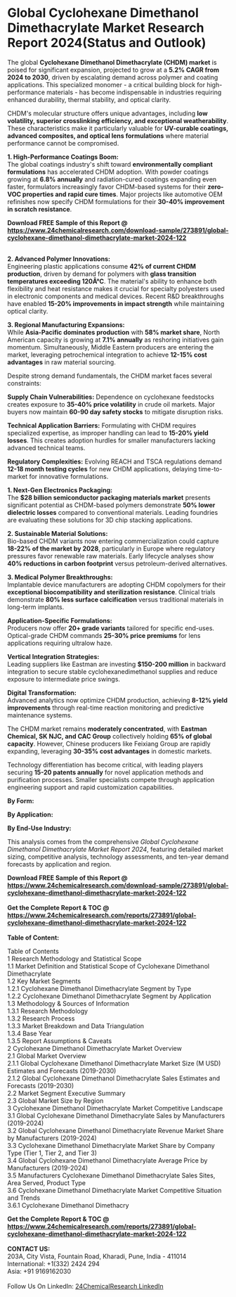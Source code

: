 <h1>Global Cyclohexane Dimethanol Dimethacrylate Market Research Report 2024(Status and Outlook)</h1><p>The global <strong>Cyclohexane Dimethanol Dimethacrylate (CHDM) market</strong> is poised for significant expansion, projected to grow at a <strong>5.2% CAGR from 2024 to 2030</strong>, driven by escalating demand across polymer and coating applications. This specialized monomer - a critical building block for high-performance materials - has become indispensable in industries requiring enhanced durability, thermal stability, and optical clarity.</p><p>CHDM's molecular structure offers unique advantages, including <strong>low volatility, superior crosslinking efficiency, and exceptional weatherability</strong>. These characteristics make it particularly valuable for <strong>UV-curable coatings, advanced composites, and optical lens formulations</strong> where material performance cannot be compromised.</p><p><strong>1. High-Performance Coatings Boom:</strong><br>
The global coatings industry's shift toward <strong>environmentally compliant formulations</strong> has accelerated CHDM adoption. With powder coatings growing at <strong>6.8% annually</strong> and radiation-cured coatings expanding even faster, formulators increasingly favor CHDM-based systems for their <strong>zero-VOC properties and rapid cure times</strong>. Major projects like automotive OEM refinishes now specify CHDM formulations for their <strong>30-40% improvement in scratch resistance</strong>.</p><div><b>Download FREE Sample of this Report @ 
            <a href="https://www.24chemicalresearch.com/download-sample/273891/global-cyclohexane-dimethanol-dimethacrylate-market-2024-122">
            https://www.24chemicalresearch.com/download-sample/273891/global-cyclohexane-dimethanol-dimethacrylate-market-2024-122</a></b></div><br><p><strong>2. Advanced Polymer Innovations:</strong><br>
Engineering plastic applications consume <strong>42% of current CHDM production</strong>, driven by demand for polymers with <strong>glass transition temperatures exceeding 120Â°C</strong>. The material's ability to enhance both flexibility and heat resistance makes it crucial for specialty polyesters used in electronic components and medical devices. Recent R&amp;D breakthroughs have enabled <strong>15-20% improvements in impact strength</strong> while maintaining optical clarity.</p><p><strong>3. Regional Manufacturing Expansions:</strong><br>
While <strong>Asia-Pacific dominates production</strong> with <strong>58% market share</strong>, North American capacity is growing at <strong>7.1% annually</strong> as reshoring initiatives gain momentum. Simultaneously, Middle Eastern producers are entering the market, leveraging petrochemical integration to achieve <strong>12-15% cost advantages</strong> in raw material sourcing.</p><p>Despite strong demand fundamentals, the CHDM market faces several constraints:</p><p><strong>Supply Chain Vulnerabilities:</strong> Dependence on cyclohexane feedstocks creates exposure to <strong>35-40% price volatility</strong> in crude oil markets. Major buyers now maintain <strong>60-90 day safety stocks</strong> to mitigate disruption risks.</p><p><strong>Technical Application Barriers:</strong> Formulating with CHDM requires specialized expertise, as improper handling can lead to <strong>15-20% yield losses</strong>. This creates adoption hurdles for smaller manufacturers lacking advanced technical teams.</p><p><strong>Regulatory Complexities:</strong> Evolving REACH and TSCA regulations demand <strong>12-18 month testing cycles</strong> for new CHDM applications, delaying time-to-market for innovative formulations.</p><p><strong>1. Next-Gen Electronics Packaging:</strong><br>
The <strong>$28 billion semiconductor packaging materials market</strong> presents significant potential as CHDM-based polymers demonstrate <strong>50% lower dielectric losses</strong> compared to conventional materials. Leading foundries are evaluating these solutions for 3D chip stacking applications.</p><p><strong>2. Sustainable Material Solutions:</strong><br>
Bio-based CHDM variants now entering commercialization could capture <strong>18-22% of the market by 2028</strong>, particularly in Europe where regulatory pressures favor renewable raw materials. Early lifecycle analyses show <strong>40% reductions in carbon footprint</strong> versus petroleum-derived alternatives.</p><p><strong>3. Medical Polymer Breakthroughs:</strong><br>
Implantable device manufacturers are adopting CHDM copolymers for their <strong>exceptional biocompatibility and sterilization resistance</strong>. Clinical trials demonstrate <strong>80% less surface calcification</strong> versus traditional materials in long-term implants.</p><p><strong>Application-Specific Formulations:</strong><br>
    Producers now offer <strong>20+ grade variants</strong> tailored for specific end-uses. Optical-grade CHDM commands <strong>25-30% price premiums</strong> for lens applications requiring ultralow haze.</p><p><strong>Vertical Integration Strategies:</strong><br>
    Leading suppliers like Eastman are investing <strong>$150-200 million</strong> in backward integration to secure stable cyclohexanedimethanol supplies and reduce exposure to intermediate price swings.</p><p><strong>Digital Transformation:</strong><br>
    Advanced analytics now optimize CHDM production, achieving <strong>8-12% yield improvements</strong> through real-time reaction monitoring and predictive maintenance systems.</p><p>The CHDM market remains <strong>moderately concentrated</strong>, with <strong>Eastman Chemical, SK NJC, and CAC Group</strong> collectively holding <strong>65% of global capacity</strong>. However, Chinese producers like Feixiang Group are rapidly expanding, leveraging <strong>30-35% cost advantages</strong> in domestic markets.</p><p>Technology differentiation has become critical, with leading players securing <strong>15-20 patents annually</strong> for novel application methods and purification processes. Smaller specialists compete through application engineering support and rapid customization capabilities.</p><p><strong>By Form:</strong></p><p><strong>By Application:</strong></p><p><strong>By End-Use Industry:</strong></p><p>This analysis comes from the comprehensive <em>Global Cyclohexane Dimethanol Dimethacrylate Market Report 2024</em>, featuring detailed market sizing, competitive analysis, technology assessments, and ten-year demand forecasts by application and region.</p><div><b>Download FREE Sample of this Report @ 
            <a href="https://www.24chemicalresearch.com/download-sample/273891/global-cyclohexane-dimethanol-dimethacrylate-market-2024-122">
            https://www.24chemicalresearch.com/download-sample/273891/global-cyclohexane-dimethanol-dimethacrylate-market-2024-122</a></b></div><br><div><b>Get the Complete Report & TOC @ 
            <a href="https://www.24chemicalresearch.com/reports/273891/global-cyclohexane-dimethanol-dimethacrylate-market-2024-122">
            https://www.24chemicalresearch.com/reports/273891/global-cyclohexane-dimethanol-dimethacrylate-market-2024-122</a></b></div><br>
            <b>Table of Content:</b><p>Table of Contents<br />
1 Research Methodology and Statistical Scope<br />
1.1 Market Definition and Statistical Scope of Cyclohexane Dimethanol Dimethacrylate<br />
1.2 Key Market Segments<br />
1.2.1 Cyclohexane Dimethanol Dimethacrylate Segment by Type<br />
1.2.2 Cyclohexane Dimethanol Dimethacrylate Segment by Application<br />
1.3 Methodology & Sources of Information<br />
1.3.1 Research Methodology<br />
1.3.2 Research Process<br />
1.3.3 Market Breakdown and Data Triangulation<br />
1.3.4 Base Year<br />
1.3.5 Report Assumptions & Caveats<br />
2 Cyclohexane Dimethanol Dimethacrylate Market Overview<br />
2.1 Global Market Overview<br />
2.1.1 Global Cyclohexane Dimethanol Dimethacrylate Market Size (M USD) Estimates and Forecasts (2019-2030)<br />
2.1.2 Global Cyclohexane Dimethanol Dimethacrylate Sales Estimates and Forecasts (2019-2030)<br />
2.2 Market Segment Executive Summary<br />
2.3 Global Market Size by Region<br />
3 Cyclohexane Dimethanol Dimethacrylate Market Competitive Landscape<br />
3.1 Global Cyclohexane Dimethanol Dimethacrylate Sales by Manufacturers (2019-2024)<br />
3.2 Global Cyclohexane Dimethanol Dimethacrylate Revenue Market Share by Manufacturers (2019-2024)<br />
3.3 Cyclohexane Dimethanol Dimethacrylate Market Share by Company Type (Tier 1, Tier 2, and Tier 3)<br />
3.4 Global Cyclohexane Dimethanol Dimethacrylate Average Price by Manufacturers (2019-2024)<br />
3.5 Manufacturers Cyclohexane Dimethanol Dimethacrylate Sales Sites, Area Served, Product Type<br />
3.6 Cyclohexane Dimethanol Dimethacrylate Market Competitive Situation and Trends<br />
3.6.1 Cyclohexane Dimethanol Dimethacry</p><div><b>Get the Complete Report & TOC @ 
            <a href="https://www.24chemicalresearch.com/reports/273891/global-cyclohexane-dimethanol-dimethacrylate-market-2024-122">
            https://www.24chemicalresearch.com/reports/273891/global-cyclohexane-dimethanol-dimethacrylate-market-2024-122</a></b></div><br><b>CONTACT US:</b><br>
            203A, City Vista, Fountain Road, Kharadi, Pune, India - 411014<br>
            International: +1(332) 2424 294<br>
            Asia: +91 9169162030 <br><br>
            Follow Us On LinkedIn: <a href="https://www.linkedin.com/company/24chemicalresearch/">24ChemicalResearch LinkedIn</a>